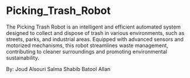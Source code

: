 # Picking_Trash_Robot
The Picking Trash Robot is an intelligent and efficient automated system designed to collect and dispose of trash in various environments, such as streets, parks, and industrial areas. Equipped with advanced sensors and motorized mechanisms, this robot streamlines waste management, contributing to cleaner surroundings and promoting environmental sustainability.

By: Joud Alsouri Salma Shabib Batool Allan
